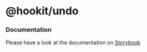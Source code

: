 # @hookit/undo

### Documentation

Please have a look at the documentation on [Storybook](hookit-storybook.vercel.app)
